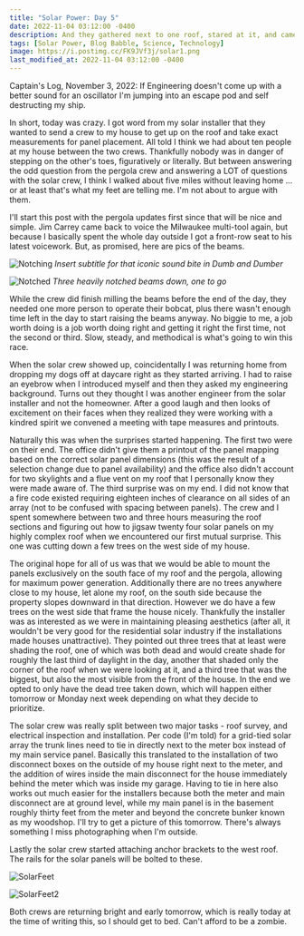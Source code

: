 ```yaml
---
title: "Solar Power: Day 5"
date: 2022-11-04 03:12:00 -0400
description: And they gathered next to one roof, stared at it, and came up with a plan...
tags: [Solar Power, Blog Babble, Science, Technology]
image: https://i.postimg.cc/FK9JVf3j/solar1.png
last_modified_at: 2022-11-04 03:12:00 -0400
---
```


Captain's Log, November 3, 2022: If Engineering doesn't come up with a better sound for an oscillator I'm jumping into an escape pod and self destructing my ship.

In short, today was crazy.  I got word from my solar installer that they wanted to send a crew to my house to get up on the roof and take exact measurements for panel placement.  All told I think we had about ten people at my house between the two crews.  Thankfully nobody was in danger of stepping on the other's toes, figuratively or literally.  But between answering the odd question from the pergola crew and answering a LOT of questions with the solar crew, I think I walked about five miles without leaving home ... or at least that's what my feet are telling me.  I'm not about to argue with them.

I'll start this post with the pergola updates first since that will be nice and simple. Jim Carrey came back to voice the Milwaukee multi-tool again, but because I basically spent the whole day outside I got a front-row seat to his latest voicework. But, as promised, here are pics of the beams.

![Notching](https://i.postimg.cc/wj7sftBJ/IMG-20221103-115319.jpg)
*<i>Insert subtitle for that iconic sound bite in Dumb and Dumber</i>*

![Notched](https://i.postimg.cc/hGmQnHTt/IMG-20221103-153506.jpg)
*<i>Three heavily notched beams down, one to go</i>*

While the crew did finish milling the beams before the end of the day, they needed one more person to operate their bobcat, plus there wasn't enough time left in the day to start raising the beams anyway. No biggie to me, a job worth doing is a job worth doing right and getting it right the first time, not the second or third. Slow, steady, and methodical is what's going to win this race.

When the solar crew showed up, coincidentally I was returning home from dropping my dogs off at daycare right as they started arriving.  I had to raise an eyebrow when I introduced myself and then they asked my engineering background.  Turns out they thought I was another engineer from the solar installer and not the homeowner.  After a good laugh and then looks of excitement on their faces when they realized they were working with a kindred spirit we convened a meeting with tape measures and printouts.

Naturally this was when the surprises started happening.  The first two were on their end.  The office didn't give them a printout of the panel mapping based on the correct solar panel dimensions (this was the result of a selection change due to panel availability) and the office also didn't account for two skylights and a flue vent on my roof that I personally know they were made aware of.  The third surprise was on my end.  I did not know that a fire code existed requiring eighteen inches of clearance on all sides of an array (not to be confused with spacing between panels).  The crew and I spent somewhere between two and three hours measuring the roof sections and figuring out how to jigsaw twenty four solar panels on my highly complex roof when we encountered our first mutual surprise.  This one was cutting down a few trees on the west side of my house.

The original hope for all of us was that we would be able to mount the panels exclusively on the south face of my roof and the pergola, allowing for maximum power generation.  Additionally there are no trees anywhere close to my house, let alone my roof, on the south side because the property slopes downward in that direction.  However we do have a few trees on the west side that frame the house nicely.  Thankfully the installer was as interested as we were in maintaining pleasing aesthetics (after all, it wouldn't be very good for the residential solar industry if the installations made houses unattractive).  They pointed out three trees that at least were shading the roof, one of which was both dead and would create shade for roughly the last third of daylight in the day, another that shaded only the corner of the roof when we were looking at it, and a third tree that was the biggest, but also the most visible from the front of the house.  In the end we opted to only have the dead tree taken down, which will happen either tomorrow or Monday next week depending on what they decide to prioritize.

The solar crew was really split between two major tasks - roof survey, and electrical inspection and installation.  Per code (I'm told) for a grid-tied solar array the trunk lines need to tie in directly next to the meter box instead of my main service panel.  Basically this translated to the installation of two disconnect boxes on the outside of my house right next to the meter, and the addition of wires inside the main disconnect for the house immediately behind the meter which was inside my garage.  Having to tie in here also works out much easier for the installers because both the meter and main disconnect are at ground level, while my main panel is in the basement roughly thirty feet from the meter and beyond the concrete bunker known as my woodshop.  I'll try to get a picture of this tomorrow.  There's always something I miss photographing when I'm outside.

Lastly the solar crew started attaching anchor brackets to the west roof. The rails for the solar panels will be bolted to these.

![SolarFeet](https://i.postimg.cc/G218mqxJ/IMG-20221103-170349.jpg)

![SolarFeet2](https://i.postimg.cc/4yfYzyMY/IMG-20221103-170407.jpg)

Both crews are returning bright and early tomorrow, which is really today at the time of writing this, so I should get to bed. Can't afford to be a zombie.